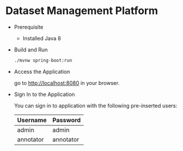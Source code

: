 # Dataset Management Platform

- Prerequisite
    - Installed Java 8

- Build and Run

    ```bash
    ./mvnw spring-boot:run
    ```

- Access the Application

    go to [http://localhost:8080](http://localhost:8080) in your browser.


- Sign In to the Application

    You can sign in to application with the following pre-inserted users:

	| Username   | Password    |
	| ---------- | ----------- |
	| admin      | admin       |
	| annotator  | annotator   |